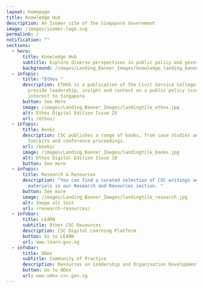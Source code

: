 ```yaml
---
layout: homepage
title: Knowledge Hub
description: An Isomer site of the Singapore Government
image: /images/isomer-logo.svg
permalink: /
notification: ""
sections:
  - hero:
      title: Knowledge Hub
      subtitle: Explore diverse perspectives in public policy and governance.
      background: /images/Landing_Banner_Images/knowledge_landing_banner_01.jpg
  - infopic:
      title: "Ethos "
      description: ETHOS is a publication of the Civil Service College aiming to
        provide leadership, insight and context on a public policy issues of
        interest to Singapore
      button: See More
      image: /images/Landing_Banner_Images/landingtile_ethos.jpg
      alt: Ethos Digital Edition Issue 25
      url: /ethos/
  - infopic:
      title: Books
      description: CSC publishes a range of books, from case studies and primers, to
        toolkits and conference proceedings.
      url: /books/
      image: /images/Landing_Banner_Images/landingtile_books.jpg
      alt: Ethos Digital Edition Issue 10
      button: See more
  - infopic:
      title: Research & Resources
      description: "You can find a curated selection of CSC writings and event
        materials in our Research and Resources section. "
      button: See more
      image: /images/Landing_Banner_Images/landingtile_research.jpg
      alt: Image alt text
      url: /research-resources/
  - infobar:
      title: LEARN
      subtitle: Other CSC Resources
      description: CSC Digital Learning Platform
      button: Go to LEARN
      url: www.learn.gov.sg
  - infobar:
      title: ODex
      subtitle: Community of Practice
      description: Resources on Leadership and Organisation Development
      button: Go to ODex
      url: www.odex.csc.gov.sg
---
```

